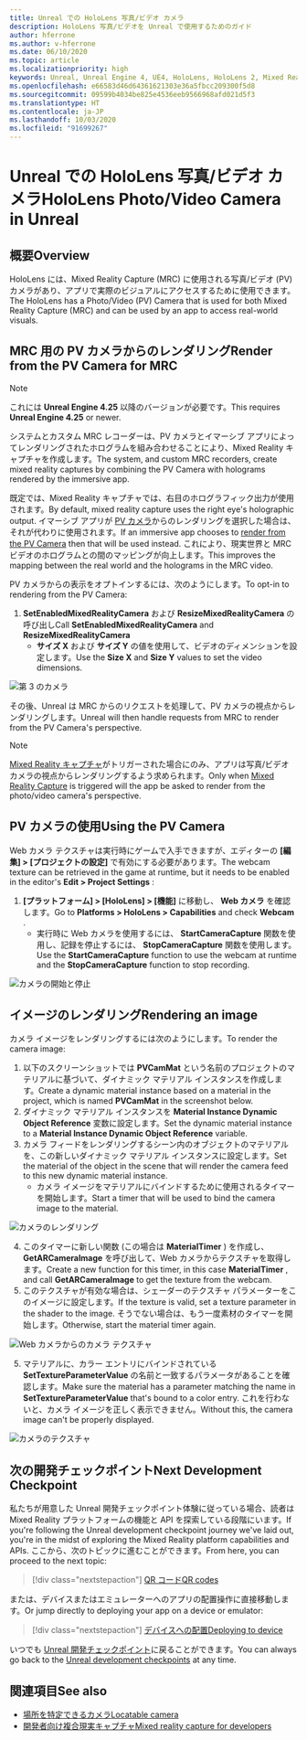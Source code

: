 ```yaml
---
title: Unreal での HoloLens 写真/ビデオ カメラ
description: HoloLens 写真/ビデオを Unreal で使用するためのガイド
author: hferrone
ms.author: v-hferrone
ms.date: 06/10/2020
ms.topic: article
ms.localizationpriority: high
keywords: Unreal, Unreal Engine 4, UE4, HoloLens, HoloLens 2, Mixed Reality, 開発, 機能, ドキュメント, ガイド, ホログラム, カメラ, PV カメラ, MRC
ms.openlocfilehash: e66583d46d64361621303e36a5fbcc209300f5d8
ms.sourcegitcommit: 09599b4034be825e4536eeb9566968afd021d5f3
ms.translationtype: HT
ms.contentlocale: ja-JP
ms.lasthandoff: 10/03/2020
ms.locfileid: "91699267"
---
```

# <a name="hololens-photovideo-camera-in-unreal"></a><span data-ttu-id="c34fc-104">Unreal での HoloLens 写真/ビデオ カメラ</span><span class="sxs-lookup"><span data-stu-id="c34fc-104">HoloLens Photo/Video Camera in Unreal</span></span>

## <a name="overview"></a><span data-ttu-id="c34fc-105">概要</span><span class="sxs-lookup"><span data-stu-id="c34fc-105">Overview</span></span>

<span data-ttu-id="c34fc-106">HoloLens には、Mixed Reality Capture (MRC) に使用される写真/ビデオ (PV) カメラがあり、アプリで実際のビジュアルにアクセスするために使用できます。</span><span class="sxs-lookup"><span data-stu-id="c34fc-106">The HoloLens has a Photo/Video (PV) Camera that is used for both Mixed Reality Capture (MRC) and can be used by an app to access real-world visuals.</span></span>

## <a name="render-from-the-pv-camera-for-mrc"></a><span data-ttu-id="c34fc-107">MRC 用の PV カメラからのレンダリング</span><span class="sxs-lookup"><span data-stu-id="c34fc-107">Render from the PV Camera for MRC</span></span>

> [!NOTE]
> <span data-ttu-id="c34fc-108">これには **Unreal Engine 4.25** 以降のバージョンが必要です。</span><span class="sxs-lookup"><span data-stu-id="c34fc-108">This requires **Unreal Engine 4.25** or newer.</span></span>

<span data-ttu-id="c34fc-109">システムとカスタム MRC レコーダーは、PV カメラとイマーシブ アプリによってレンダリングされたホログラムを組み合わせることにより、Mixed Reality キャプチャを作成します。</span><span class="sxs-lookup"><span data-stu-id="c34fc-109">The system, and custom MRC recorders, create mixed reality captures by combining the PV Camera with holograms rendered by the immersive app.</span></span>

<span data-ttu-id="c34fc-110">既定では、Mixed Reality キャプチャでは、右目のホログラフィック出力が使用されます。</span><span class="sxs-lookup"><span data-stu-id="c34fc-110">By default, mixed reality capture uses the right eye's holographic output.</span></span> <span data-ttu-id="c34fc-111">イマーシブ アプリが [PV カメラ](../platform-capabilities-and-apis/mixed-reality-capture-for-developers.md#render-from-the-pv-camera-opt-in)からのレンダリングを選択した場合は、それが代わりに使用されます。</span><span class="sxs-lookup"><span data-stu-id="c34fc-111">If an immersive app chooses to [render from the PV Camera](../platform-capabilities-and-apis/mixed-reality-capture-for-developers.md#render-from-the-pv-camera-opt-in) then that will be used instead.</span></span> <span data-ttu-id="c34fc-112">これにより、現実世界と MRC ビデオのホログラムとの間のマッピングが向上します。</span><span class="sxs-lookup"><span data-stu-id="c34fc-112">This improves the mapping between the real world and the holograms in the MRC video.</span></span>

<span data-ttu-id="c34fc-113">PV カメラからの表示をオプトインするには、次のようにします。</span><span class="sxs-lookup"><span data-stu-id="c34fc-113">To opt-in to rendering from the PV Camera:</span></span>

1. <span data-ttu-id="c34fc-114">**SetEnabledMixedRealityCamera** および **ResizeMixedRealityCamera** の呼び出し</span><span class="sxs-lookup"><span data-stu-id="c34fc-114">Call **SetEnabledMixedRealityCamera** and **ResizeMixedRealityCamera**</span></span>
    * <span data-ttu-id="c34fc-115">**サイズ X** および **サイズ Y** の値を使用して、ビデオのディメンションを設定します。</span><span class="sxs-lookup"><span data-stu-id="c34fc-115">Use the **Size X** and **Size Y** values to set the video dimensions.</span></span>

![第 3 のカメラ](../platform-capabilities-and-apis/images/unreal-camera-3rd.PNG)

<span data-ttu-id="c34fc-117">その後、Unreal は MRC からのリクエストを処理して、PV カメラの視点からレンダリングします。</span><span class="sxs-lookup"><span data-stu-id="c34fc-117">Unreal will then handle requests from MRC to render from the PV Camera's perspective.</span></span>

> [!NOTE]
> <span data-ttu-id="c34fc-118">[Mixed Reality キャプチャ](../../mixed-reality-capture.md)がトリガーされた場合にのみ、アプリは写真/ビデオ カメラの視点からレンダリングするよう求められます。</span><span class="sxs-lookup"><span data-stu-id="c34fc-118">Only when [Mixed Reality Capture](../../mixed-reality-capture.md) is triggered will the app be asked to render from the photo/video camera's perspective.</span></span>

## <a name="using-the-pv-camera"></a><span data-ttu-id="c34fc-119">PV カメラの使用</span><span class="sxs-lookup"><span data-stu-id="c34fc-119">Using the PV Camera</span></span>

<span data-ttu-id="c34fc-120">Web カメラ テクスチャは実行時にゲームで入手できますが、エディターの **[編集] > [プロジェクトの設定]** で有効にする必要があります。</span><span class="sxs-lookup"><span data-stu-id="c34fc-120">The webcam texture can be retrieved in the game at runtime, but it needs to be enabled in the editor's **Edit > Project Settings** :</span></span>
1. <span data-ttu-id="c34fc-121">**[プラットフォーム] > [HoloLens] > [機能]** に移動し、 **Web カメラ** を確認します。</span><span class="sxs-lookup"><span data-stu-id="c34fc-121">Go to **Platforms > HoloLens > Capabilities** and check **Webcam** .</span></span>
    * <span data-ttu-id="c34fc-122">実行時に Web カメラを使用するには、 **StartCameraCapture** 関数を使用し、記録を停止するには、 **StopCameraCapture** 関数を使用します。</span><span class="sxs-lookup"><span data-stu-id="c34fc-122">Use the **StartCameraCapture** function to use the webcam at runtime and the **StopCameraCapture** function to stop recording.</span></span>

![カメラの開始と停止](images/unreal-camera-startstop.PNG)

## <a name="rendering-an-image"></a><span data-ttu-id="c34fc-124">イメージのレンダリング</span><span class="sxs-lookup"><span data-stu-id="c34fc-124">Rendering an image</span></span>
<span data-ttu-id="c34fc-125">カメラ イメージをレンダリングするには次のようにします。</span><span class="sxs-lookup"><span data-stu-id="c34fc-125">To render the camera image:</span></span>
1. <span data-ttu-id="c34fc-126">以下のスクリーンショットでは **PVCamMat** という名前のプロジェクトのマテリアルに基づいて、ダイナミック マテリアル インスタンスを作成します。</span><span class="sxs-lookup"><span data-stu-id="c34fc-126">Create a dynamic material instance based on a material in the project, which is named **PVCamMat** in the screenshot below.</span></span>  
2. <span data-ttu-id="c34fc-127">ダイナミック マテリアル インスタンスを **Material Instance Dynamic Object Reference** 変数に設定します。</span><span class="sxs-lookup"><span data-stu-id="c34fc-127">Set the dynamic material instance to a **Material Instance Dynamic Object Reference** variable.</span></span>  
3. <span data-ttu-id="c34fc-128">カメラ フィードをレンダリングするシーン内のオブジェクトのマテリアルを、この新しいダイナミック マテリアル インスタンスに設定します。</span><span class="sxs-lookup"><span data-stu-id="c34fc-128">Set the material of the object in the scene that will render the camera feed to this new dynamic material instance.</span></span>
    * <span data-ttu-id="c34fc-129">カメラ イメージをマテリアルにバインドするために使用されるタイマーを開始します。</span><span class="sxs-lookup"><span data-stu-id="c34fc-129">Start a timer that will be used to bind the camera image to the material.</span></span>

![カメラのレンダリング](images/unreal-camera-render.PNG)

4. <span data-ttu-id="c34fc-131">このタイマーに新しい関数 (この場合は **MaterialTimer** ) を作成し、 **GetARCameraImage** を呼び出して、Web カメラからテクスチャを取得します。</span><span class="sxs-lookup"><span data-stu-id="c34fc-131">Create a new function for this timer, in this case **MaterialTimer** , and call **GetARCameraImage** to get the texture from the webcam.</span></span>  
5. <span data-ttu-id="c34fc-132">このテクスチャが有効な場合は、シェーダーのテクスチャ パラメーターをこのイメージに設定します。</span><span class="sxs-lookup"><span data-stu-id="c34fc-132">If the texture is valid, set a texture parameter in the shader to the image.</span></span>  <span data-ttu-id="c34fc-133">そうでない場合は、もう一度素材のタイマーを開始します。</span><span class="sxs-lookup"><span data-stu-id="c34fc-133">Otherwise, start the material timer again.</span></span>

![Web カメラからのカメラ テクスチャ](images/unreal-camera-texture.PNG)

5. <span data-ttu-id="c34fc-135">マテリアルに、カラー エントリにバインドされている **SetTextureParameterValue** の名前と一致するパラメータがあることを確認します。</span><span class="sxs-lookup"><span data-stu-id="c34fc-135">Make sure the material has a parameter matching the name in **SetTextureParameterValue** that's bound to a color entry.</span></span> <span data-ttu-id="c34fc-136">これを行わないと、カメラ イメージを正しく表示できません。</span><span class="sxs-lookup"><span data-stu-id="c34fc-136">Without this, the camera image can't be properly displayed.</span></span>

![カメラのテクスチャ](images/unreal-camera-material.PNG)

## <a name="next-development-checkpoint"></a><span data-ttu-id="c34fc-138">次の開発チェックポイント</span><span class="sxs-lookup"><span data-stu-id="c34fc-138">Next Development Checkpoint</span></span>

<span data-ttu-id="c34fc-139">私たちが用意した Unreal 開発チェックポイント体験に従っている場合、読者は Mixed Reality プラットフォームの機能と API を探索している段階にいます。</span><span class="sxs-lookup"><span data-stu-id="c34fc-139">If you're following the Unreal development checkpoint journey we've laid out, you're in the midst of exploring the Mixed Reality platform capabilities and APIs.</span></span> <span data-ttu-id="c34fc-140">ここから、次のトピックに進むことができます。</span><span class="sxs-lookup"><span data-stu-id="c34fc-140">From here, you can proceed to the next topic:</span></span>

> [!div class="nextstepaction"]
> [<span data-ttu-id="c34fc-141">QR コード</span><span class="sxs-lookup"><span data-stu-id="c34fc-141">QR codes</span></span>](unreal-qr-codes.md)

<span data-ttu-id="c34fc-142">または、デバイスまたはエミュレーターへのアプリの配置操作に直接移動します。</span><span class="sxs-lookup"><span data-stu-id="c34fc-142">Or jump directly to deploying your app on a device or emulator:</span></span>

> [!div class="nextstepaction"]
> [<span data-ttu-id="c34fc-143">デバイスへの配置</span><span class="sxs-lookup"><span data-stu-id="c34fc-143">Deploying to device</span></span>](unreal-deploying.md)

<span data-ttu-id="c34fc-144">いつでも [Unreal 開発チェックポイント](unreal-development-overview.md#3-platform-capabilities-and-apis)に戻ることができます。</span><span class="sxs-lookup"><span data-stu-id="c34fc-144">You can always go back to the [Unreal development checkpoints](unreal-development-overview.md#3-platform-capabilities-and-apis) at any time.</span></span>

## <a name="see-also"></a><span data-ttu-id="c34fc-145">関連項目</span><span class="sxs-lookup"><span data-stu-id="c34fc-145">See also</span></span>
* [<span data-ttu-id="c34fc-146">場所を特定できるカメラ</span><span class="sxs-lookup"><span data-stu-id="c34fc-146">Locatable camera</span></span>](../platform-capabilities-and-apis/locatable-camera.md)
* [<span data-ttu-id="c34fc-147">開発者向け複合現実キャプチャ</span><span class="sxs-lookup"><span data-stu-id="c34fc-147">Mixed reality capture for developers</span></span>](../platform-capabilities-and-apis/mixed-reality-capture-for-developers.md)
